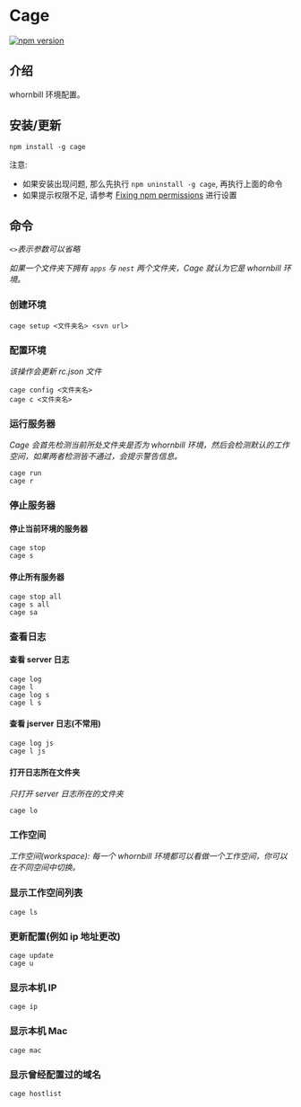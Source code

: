 # Cage

[![npm version](https://badge.fury.io/js/cage.svg)](https://badge.fury.io/js/cage)

## 介绍

whornbill 环境配置。

## 安装/更新

    npm install -g cage

注意:

- 如果安装出现问题, 那么先执行 `npm uninstall -g cage`, 再执行上面的命令
- 如果提示权限不足, 请参考 [Fixing npm permissions](https://docs.npmjs.com/getting-started/fixing-npm-permissions) 进行设置

## 命令
*`<>`表示参数可以省略*

*如果一个文件夹下拥有 `apps` 与 `nest` 两个文件夹，Cage 就认为它是 whornbill 环境。*

### 创建环境
    cage setup <文件夹名> <svn url>

### 配置环境
*该操作会更新 rc.json 文件*

    cage config <文件夹名>
    cage c <文件夹名>

### 运行服务器
*Cage 会首先检测当前所处文件夹是否为 whornbill 环境，然后会检测默认的工作空间，如果两者检测皆不通过，会提示警告信息。*

    cage run
    cage r

### 停止服务器

#### 停止当前环境的服务器
    cage stop
    cage s

#### 停止所有服务器
    cage stop all
    cage s all
    cage sa

### 查看日志

#### 查看 server 日志
    cage log
    cage l
    cage log s
    cage l s

#### 查看 jserver 日志(不常用)
    cage log js
    cage l js

#### 打开日志所在文件夹
*只打开 server 日志所在的文件夹*

    cage lo

### 工作空间
*工作空间(workspace): 每一个 whornbill 环境都可以看做一个工作空间，你可以在不同空间中切换。*

### 显示工作空间列表
    cage ls

### 更新配置(例如 ip 地址更改)
    cage update
    cage u

### 显示本机 IP
    cage ip

### 显示本机 Mac
    cage mac

### 显示曾经配置过的域名
    cage hostlist
